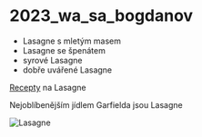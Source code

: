 # 2023_wa_sa_bogdanov

- Lasagne s mletým masem
- Lasagne se špenátem
- syrové Lasagne
- dobře uvářené Lasagne

 [Recepty](https://fresh.iprima.cz/recepty/perfektni-recept-na-zapecene-lasagne-s-mletym-masem)  na Lasagne
 
Nejoblíbenějším jídlem Garfielda jsou Lasagne

 ![Lasagne](https://mlsnavarecka.cz/wp-content/uploads/2018/06/lasagne2.jpg "Lasagne")
